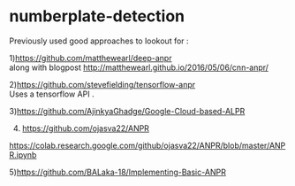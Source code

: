 # numberplate-detection

Previously used good approaches to lookout for :

1)https://github.com/matthewearl/deep-anpr  
along with blogpost http://matthewearl.github.io/2016/05/06/cnn-anpr/

2)https://github.com/stevefielding/tensorflow-anpr  
Uses a tensorflow API . 

3)https://github.com/AjinkyaGhadge/Google-Cloud-based-ALPR

4) https://github.com/ojasva22/ANPR

https://colab.research.google.com/github/ojasva22/ANPR/blob/master/ANPR.ipynb

5)https://github.com/BALaka-18/Implementing-Basic-ANPR
